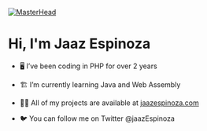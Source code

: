[![MasterHead](https://thumbs.gfycat.com/BetterHandmadeGull-size_restricted.gif)](https://jaazespinoza.com/)
<h1>Hi, I'm Jaaz Espinoza</h1>

- 🖥️ I’ve been coding in PHP for over 2 years

- 🏗️ I’m currently learning Java and Web Assembly

- 👨‍💻 All of my projects are available at [jaazespinoza.com](https://jaazespinoza.com/)

- 🐦 You can follow me on Twitter @jaazEspinoza
